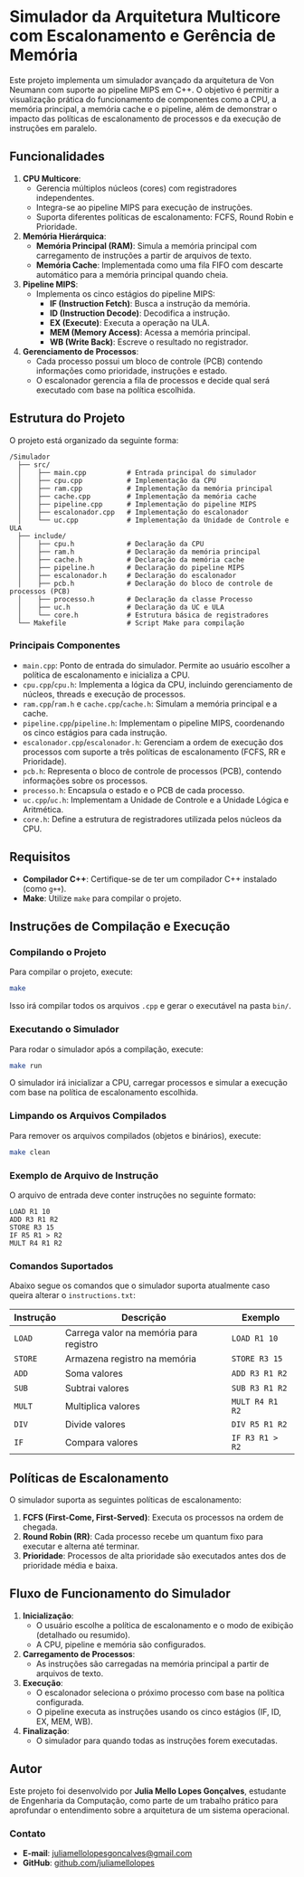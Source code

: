 # Simulador da Arquitetura Multicore com Escalonamento e Gerência de Memória

Este projeto implementa um simulador avançado da arquitetura de Von Neumann com suporte ao pipeline MIPS em C++. O objetivo é permitir a visualização prática do funcionamento de componentes como a CPU, a memória principal, a memória cache e o pipeline, além de demonstrar o impacto das políticas de escalonamento de processos e da execução de instruções em paralelo.

## Funcionalidades

1. **CPU Multicore**:
   - Gerencia múltiplos núcleos (cores) com registradores independentes.
   - Integra-se ao pipeline MIPS para execução de instruções.
   - Suporta diferentes políticas de escalonamento: FCFS, Round Robin e Prioridade.
2. **Memória Hierárquica**:
   - **Memória Principal (RAM)**: Simula a memória principal com carregamento de instruções a partir de arquivos de texto.
   - **Memória Cache**: Implementada como uma fila FIFO com descarte automático para a memória principal quando cheia.
3. **Pipeline MIPS**:
   - Implementa os cinco estágios do pipeline MIPS:
     - **IF (Instruction Fetch)**: Busca a instrução da memória.
     - **ID (Instruction Decode)**: Decodifica a instrução.
     - **EX (Execute)**: Executa a operação na ULA.
     - **MEM (Memory Access)**: Acessa a memória principal.
     - **WB (Write Back)**: Escreve o resultado no registrador.
4. **Gerenciamento de Processos**:
   - Cada processo possui um bloco de controle (PCB) contendo informações como prioridade, instruções e estado.
   - O escalonador gerencia a fila de processos e decide qual será executado com base na política escolhida.

## Estrutura do Projeto

O projeto está organizado da seguinte forma:

```
/Simulador
  ├── src/
  │    ├── main.cpp          # Entrada principal do simulador
  │    ├── cpu.cpp           # Implementação da CPU
  │    ├── ram.cpp           # Implementação da memória principal
  │    ├── cache.cpp         # Implementação da memória cache
  │    ├── pipeline.cpp      # Implementação do pipeline MIPS
  │    ├── escalonador.cpp   # Implementação do escalonador
  │    └── uc.cpp            # Implementação da Unidade de Controle e ULA
  ├── include/
  │    ├── cpu.h             # Declaração da CPU
  │    ├── ram.h             # Declaração da memória principal
  │    ├── cache.h           # Declaração da memória cache
  │    ├── pipeline.h        # Declaração do pipeline MIPS
  │    ├── escalonador.h     # Declaração do escalonador
  │    ├── pcb.h             # Declaração do bloco de controle de processos (PCB)
  │    ├── processo.h        # Declaração da classe Processo
  │    ├── uc.h              # Declaração da UC e ULA
  │    └── core.h            # Estrutura básica de registradores
  └── Makefile               # Script Make para compilação
```

### Principais Componentes

- `main.cpp`: Ponto de entrada do simulador. Permite ao usuário escolher a política de escalonamento e inicializa a CPU.
- `cpu.cpp`/`cpu.h`: Implementa a lógica da CPU, incluindo gerenciamento de núcleos, threads e execução de processos.
- `ram.cpp`/`ram.h` e `cache.cpp`/`cache.h`: Simulam a memória principal e a cache.
- `pipeline.cpp`/`pipeline.h`: Implementam o pipeline MIPS, coordenando os cinco estágios para cada instrução.
- `escalonador.cpp`/`escalonador.h`: Gerenciam a ordem de execução dos processos com suporte a três políticas de escalonamento (FCFS, RR e Prioridade).
- `pcb.h`: Representa o bloco de controle de processos (PCB), contendo informações sobre os processos.
- `processo.h`: Encapsula o estado e o PCB de cada processo.
- `uc.cpp`/`uc.h`: Implementam a Unidade de Controle e a Unidade Lógica e Aritmética.
- `core.h`: Define a estrutura de registradores utilizada pelos núcleos da CPU.

## Requisitos

- **Compilador C++**: Certifique-se de ter um compilador C++ instalado (como `g++`).
- **Make**: Utilize `make` para compilar o projeto.

## Instruções de Compilação e Execução

### Compilando o Projeto

Para compilar o projeto, execute:

```bash
make
```

Isso irá compilar todos os arquivos `.cpp` e gerar o executável na pasta `bin/`.

### Executando o Simulador

Para rodar o simulador após a compilação, execute:

```bash
make run
```

O simulador irá inicializar a CPU, carregar processos e simular a execução com base na política de escalonamento escolhida.

### Limpando os Arquivos Compilados

Para remover os arquivos compilados (objetos e binários), execute:

```bash
make clean
```

### Exemplo de Arquivo de Instrução

O arquivo de entrada deve conter instruções no seguinte formato:

```plaintext
LOAD R1 10
ADD R3 R1 R2
STORE R3 15
IF R5 R1 > R2
MULT R4 R1 R2
```

### Comandos Suportados

Abaixo segue os comandos que o simulador suporta atualmente caso queira alterar o `instructions.txt`:

| **Instrução** | **Descrição**                          | **Exemplo**     |
| ------------- | -------------------------------------- | --------------- |
| `LOAD`        | Carrega valor na memória para registro | `LOAD R1 10`    |
| `STORE`       | Armazena registro na memória           | `STORE R3 15`   |
| `ADD`         | Soma valores                           | `ADD R3 R1 R2`  |
| `SUB`         | Subtrai valores                        | `SUB R3 R1 R2`  |
| `MULT`        | Multiplica valores                     | `MULT R4 R1 R2` |
| `DIV`         | Divide valores                         | `DIV R5 R1 R2`  |
| `IF`          | Compara valores                        | `IF R3 R1 > R2` |

## Políticas de Escalonamento

O simulador suporta as seguintes políticas de escalonamento:

1. **FCFS (First-Come, First-Served)**: Executa os processos na ordem de chegada.
2. **Round Robin (RR)**: Cada processo recebe um quantum fixo para executar e alterna até terminar.
3. **Prioridade**: Processos de alta prioridade são executados antes dos de prioridade média e baixa.

## Fluxo de Funcionamento do Simulador

1. **Inicialização**:
   - O usuário escolhe a política de escalonamento e o modo de exibição (detalhado ou resumido).
   - A CPU, pipeline e memória são configurados.
2. **Carregamento de Processos**:
   - As instruções são carregadas na memória principal a partir de arquivos de texto.
3. **Execução**:
   - O escalonador seleciona o próximo processo com base na política configurada.
   - O pipeline executa as instruções usando os cinco estágios (IF, ID, EX, MEM, WB).
4. **Finalização**:
   - O simulador para quando todas as instruções forem executadas.

<!-- ## Artigo do Projeto

Link direcionado para visualização do artigo: https://www.overleaf.com/read/jhybhhndkzvk#b268d3 -->

## Autor

Este projeto foi desenvolvido por **Julia Mello Lopes Gonçalves**, estudante de Engenharia da Computação, como parte de um trabalho prático para aprofundar o entendimento sobre a arquitetura de um sistema operacional.

### Contato

- **E-mail**: juliamellolopesgoncalves@gmail.com
- **GitHub**: [github.com/juliamellolopes](https://github.com/juliamellolopes)
